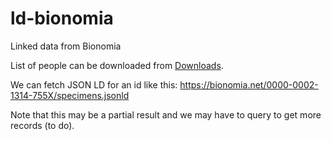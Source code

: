 # ld-bionomia
Linked data from Bionomia

List of people can be downloaded from [Downloads](https://bionomia.net/downloads).

We can fetch JSON LD for an id like this: https://bionomia.net/0000-0002-1314-755X/specimens.jsonld

Note that this may be a partial result and we may have to query to get more records (to do).


